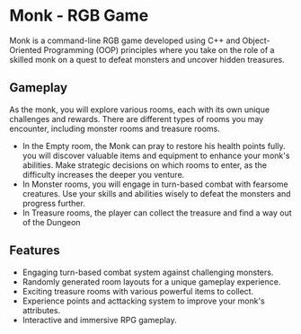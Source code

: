 # Monk - RGB Game
Monk is a command-line RGB game developed using C++ and Object-Oriented Programming (OOP) principles where you take on the role of a skilled monk on a quest to defeat monsters and uncover hidden treasures.

## Gameplay
As the monk, you will explore various rooms, each with its own unique challenges and rewards.
There are different types of rooms you may encounter, including monster rooms and treasure rooms.

- In the Empty room, the Monk can pray to restore his health points fully. you will discover valuable items and equipment to enhance your monk's abilities. Make strategic decisions on which rooms to enter, as the difficulty increases the deeper you venture.
- In Monster rooms, you will engage in turn-based combat with fearsome creatures. Use your skills and abilities wisely to defeat the monsters and progress further.
- In Treasure rooms, the player can collect the treasure and find a way out of the Dungeon

## Features
- Engaging turn-based combat system against challenging monsters.
- Randomly generated room layouts for a unique gameplay experience.
- Exciting treasure rooms with various powerful items to collect.
- Experience points and acttacking system to improve your monk's attributes.
- Interactive and immersive RPG gameplay.
